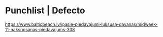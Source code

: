 # Punchlist | Defecto

https://www.balticbeach.lv/ipasie-piedavajumi-luksusa-davanas/midweek-11-naksnosanas-piedavajums-308